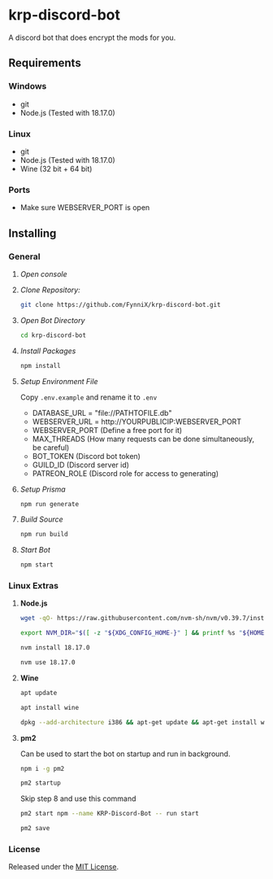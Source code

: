 # krp-discord-bot

A discord bot that does encrypt the mods for you.

## Requirements

### Windows

- git
- Node.js (Tested with 18.17.0)

### Linux

- git
- Node.js (Tested with 18.17.0)
- Wine (32 bit + 64 bit)

### Ports

- Make sure WEBSERVER_PORT is open

## Installing

### General

1. _Open console_

2. _Clone Repository:_

   ```sh
   git clone https://github.com/FynniX/krp-discord-bot.git
   ```

3. _Open Bot Directory_

   ```sh
   cd krp-discord-bot
   ```

4. _Install Packages_

   ```sh
   npm install
   ```

5. _Setup Environment File_

   Copy `.env.example` and rename it to `.env`

   - DATABASE_URL = "file://PATHTOFILE.db"
   - WEBSERVER_URL = http://YOURPUBLICIP:WEBSERVER_PORT
   - WEBSERVER_PORT (Define a free port for it)
   - MAX_THREADS (How many requests can be done simultaneously, be careful)
   - BOT_TOKEN (Discord bot token)
   - GUILD_ID (Discord server id)
   - PATREON_ROLE (Discord role for access to generating)

6. _Setup Prisma_

    ```sh
    npm run generate
    ```

7. _Build Source_

    ```sh
    npm run build
    ```

8. _Start Bot_

    ```sh
    npm start
    ```

### Linux Extras

1.  **Node.js**

    ```sh
    wget -qO- https://raw.githubusercontent.com/nvm-sh/nvm/v0.39.7/install.sh | bash
    ```

    ```sh
    export NVM_DIR="$([ -z "${XDG_CONFIG_HOME-}" ] && printf %s "${HOME}/.nvm" || printf %s "${XDG_CONFIG_HOME}/nvm")" [ -s "$NVM_DIR/nvm.sh" ] && \. "$NVM_DIR/nvm.sh" # This loads nvm
    ```

    ```sh
    nvm install 18.17.0
    ```

    ```sh
    nvm use 18.17.0
    ```

2.  **Wine**

    ```sh
    apt update
    ```

    ```sh
    apt install wine
    ```

    ```sh
    dpkg --add-architecture i386 && apt-get update && apt-get install wine32
    ```

3. **pm2**

    Can be used to start the bot on startup and run in background.

    ```sh
    npm i -g pm2
    ```

    ```sh
    pm2 startup
    ```
    
    Skip step 8 and use this command

    ```sh
    pm2 start npm --name KRP-Discord-Bot -- run start
    ```

    ```sh
    pm2 save
    ```

### License

Released under the [MIT License](https://github.com/FynniX/krp-discord-bot/blob/main/LICENSE).
